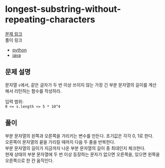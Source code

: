 # longest-substring-without-repeating-characters
[문제 링크](https://leetcode.com/problems/longest-substring-without-repeating-characters/ )   
풀이 링크
* [python](longest-substring-without-repeating-characters.py )  
* [java](LC3.java )  


## 문제 설명
문자열 `s`에서, 같은 글자가 두 번 이상 쓰이지 않는 가장 긴 부분 문자열의 길이를 계산해서 리턴하는 함수를 작성하라.  

입력 범위:  
`0 <= s.length <= 5 * 10^4`  

## 풀이
부분 문자열의 왼쪽과 오른쪽을 가리키는 변수를 만든다. 초기값은 각각 0, 1로 한다.  
오른쪽이 문자열의 끝을 가리킬 때까지 다음 두 줄을 반복한다.  
부분 문자열의 길이가 지금까지 나온 부분 문자열의 길이 중 최대인지 체크한다.  
현재 상태의 부분 문자열에 두 번 이상 등장하는 문자가 없으면 오른쪽을, 있으면 왼쪽을 오른쪽으로 한 칸 움직인다.  
